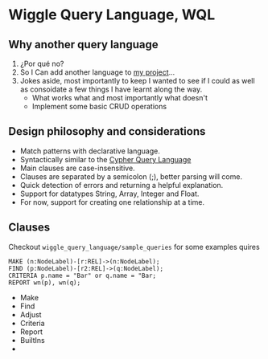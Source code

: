 # Wiggle Query Language, WQL

[//]: # (- Having used [NEO4J]&#40;&#41; for a few years I wanted to create a new database. Not as a replacement but rather to increase my understanding of how they work and experience first hand the design deicions made and how the initial ideas can be improved on.)
## Why another query language
1. ¿Por qué no?
2. So I Can add another language to [my project](https://github.com/whwatkinson/hello_world)...
3. Jokes aside, most importantly to keep I wanted to see if I could as well as consoidate a few things I have learnt along the way.
   - What works what and most importantly what doesn't
   - Implement some basic CRUD operations


## Design philosophy and considerations
- Match patterns with declarative language.
- Syntactically similar to the [Cypher Query Language](https://neo4j.com/developer/cypher/)
- Main clauses are case-insensitive.
- Clauses are separated by a semicolon (;), better parsing will come.
- Quick detection of errors and returning a helpful explanation.
- Support for datatypes String, Array, Integer and Float.
- For now, support for creating one relationship at a time.

## Clauses

Checkout `wiggle_query_language/sample_queries` for some examples quires


```commandline
MAKE (n:NodeLabel)-[r:REL]->(n:NodeLabel);
FIND (p:NodeLabel)-[r2:REL]->(q:NodeLabel);
CRITERIA p.name = "Bar" or q.name = "Bar;
REPORT wn(p), wn(q);
```

- Make
- Find
- Adjust
- Criteria
- Report
- BuiltIns
-

